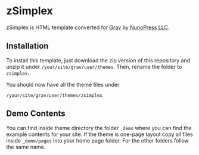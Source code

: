 # zSimplex
zSimplex is HTML template converted for [Grav](http://getgrav.org) by [NunoPress LLC](https://nunopress.com).

## Installation
To install this template, just download the zip version of this repository and unzip it under `/your/site/grav/user/themes`.  Then, rename the folder to `zsimplex`.

You should now have all the theme files under

    /your/site/grav/user/themes/zsimplex

## Demo Contents
You can find inside theme directory the folder `_demo` where you can find the example contents for your site. If the theme is one-page layout copy all files inside `_demo/pages` into your home page folder. For the other folders follow the same name.

